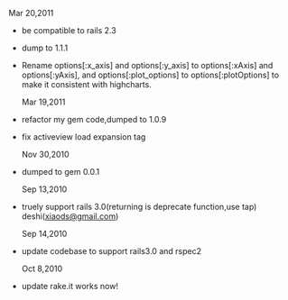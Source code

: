   Mar 20,2011
* be compatible to rails 2.3 
* dump to 1.1.1
* Rename options[:x_axis] and options[:y_axis] to options[:xAxis] and options[:yAxis], and options[:plot_options] to options[:plotOptions] to make it consistent with highcharts.
 
  Mar 19,2011
* refactor my gem code,dumped to 1.0.9
* fix activeview load expansion tag

  Nov 30,2010
* dumped to gem 0.0.1
  
  Sep 13,2010 
* truely support rails 3.0(returning is deprecate function,use tap) deshi(xiaods@gmail.com) 

  Sep 14,2010
* update codebase to support rails3.0 and rspec2

  Oct 8,2010
* update rake.it works now!

